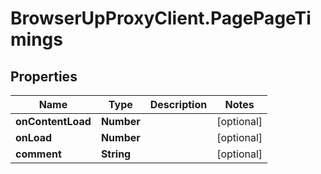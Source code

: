 # BrowserUpProxyClient.PagePageTimings

## Properties

Name | Type | Description | Notes
------------ | ------------- | ------------- | -------------
**onContentLoad** | **Number** |  | [optional] 
**onLoad** | **Number** |  | [optional] 
**comment** | **String** |  | [optional] 


